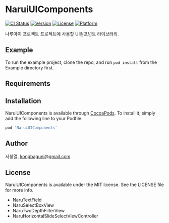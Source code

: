 # NaruiUIComponents

[![CI Status](https://img.shields.io/travis/서창열/NaruiUIComponents.svg?style=flat)](https://travis-ci.org/서창열/NaruiUIComponents)
[![Version](https://img.shields.io/cocoapods/v/NaruiUIComponents.svg?style=flat)](https://cocoapods.org/pods/NaruiUIComponents)
[![License](https://img.shields.io/cocoapods/l/NaruiUIComponents.svg?style=flat)](https://cocoapods.org/pods/NaruiUIComponents)
[![Platform](https://img.shields.io/cocoapods/p/NaruiUIComponents.svg?style=flat)](https://cocoapods.org/pods/NaruiUIComponents)

나루아이 프로젝트 프로젝트에 사용할 UI컴포넌트 라이브러리.

## Example

To run the example project, clone the repo, and run `pod install` from the Example directory first.

## Requirements

## Installation

NaruiUIComponents is available through [CocoaPods](https://cocoapods.org). To install
it, simply add the following line to your Podfile:

```ruby
pod 'NaruiUIComponents'
```

## Author

서창열, kongbaguni@gmail.com

## License

NaruiUIComponents is available under the MIT license. See the LICENSE file for more info.

* NaruTextField 
* NaruSelectBoxView
* NaruTwoDepthFilterView
* NaruHorizontalSlideSelectViewController


